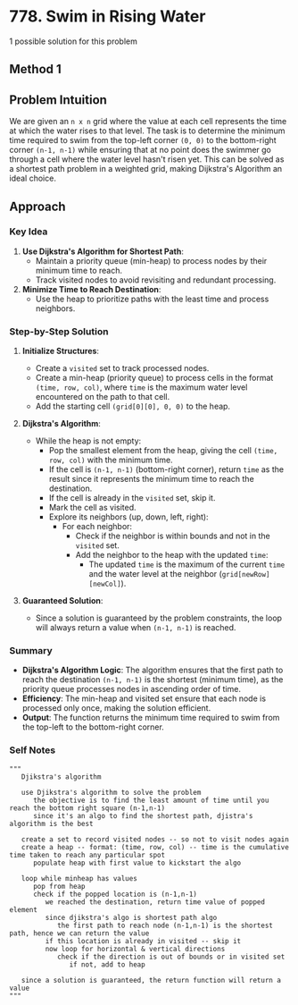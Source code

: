 # 778. Swim in Rising Water

1 possible solution for this problem  

## Method 1

## Problem Intuition
We are given an `n x n` grid where the value at each cell represents the time at which the water rises to that level. The task is to determine the minimum time required to swim from the top-left corner `(0, 0)` to the bottom-right corner `(n-1, n-1)` while ensuring that at no point does the swimmer go through a cell where the water level hasn't risen yet. This can be solved as a shortest path problem in a weighted grid, making Dijkstra's Algorithm an ideal choice.

## Approach

### Key Idea
1. **Use Dijkstra's Algorithm for Shortest Path**:
   - Maintain a priority queue (min-heap) to process nodes by their minimum time to reach.
   - Track visited nodes to avoid revisiting and redundant processing.
2. **Minimize Time to Reach Destination**:
   - Use the heap to prioritize paths with the least time and process neighbors.

### Step-by-Step Solution

1. **Initialize Structures**:
   - Create a `visited` set to track processed nodes.
   - Create a min-heap (priority queue) to process cells in the format `(time, row, col)`, where `time` is the maximum water level encountered on the path to that cell.
   - Add the starting cell `(grid[0][0], 0, 0)` to the heap.

2. **Dijkstra's Algorithm**:
   - While the heap is not empty:
     - Pop the smallest element from the heap, giving the cell `(time, row, col)` with the minimum time.
     - If the cell is `(n-1, n-1)` (bottom-right corner), return `time` as the result since it represents the minimum time to reach the destination.
     - If the cell is already in the `visited` set, skip it.
     - Mark the cell as visited.
     - Explore its neighbors (up, down, left, right):
       - For each neighbor:
         - Check if the neighbor is within bounds and not in the `visited` set.
         - Add the neighbor to the heap with the updated `time`:
           - The updated `time` is the maximum of the current `time` and the water level at the neighbor (`grid[newRow][newCol]`).

3. **Guaranteed Solution**:
   - Since a solution is guaranteed by the problem constraints, the loop will always return a value when `(n-1, n-1)` is reached.

### Summary
- **Dijkstra's Algorithm Logic**: The algorithm ensures that the first path to reach the destination `(n-1, n-1)` is the shortest (minimum time), as the priority queue processes nodes in ascending order of time.
- **Efficiency**: The min-heap and visited set ensure that each node is processed only once, making the solution efficient.
- **Output**: The function returns the minimum time required to swim from the top-left to the bottom-right corner.

### Self Notes

```
"""
   Djikstra's algorithm

   use Djikstra's algorithm to solve the problem
      the objective is to find the least amount of time until you reach the bottom right square (n-1,n-1)
      since it's an algo to find the shortest path, djistra's algorithm is the best

   create a set to record visited nodes -- so not to visit nodes again
   create a heap -- format: (time, row, col) -- time is the cumulative time taken to reach any particular spot
      populate heap with first value to kickstart the algo

   loop while minheap has values
      pop from heap
      check if the popped location is (n-1,n-1)
         we reached the destination, return time value of popped element
         since djikstra's algo is shortest path algo
            the first path to reach node (n-1,n-1) is the shortest path, hence we can return the value
         if this location is already in visited -- skip it
         now loop for horizontal & vertical directions
            check if the direction is out of bounds or in visited set
               if not, add to heap
   
   since a solution is guaranteed, the return function will return a value
"""
```
